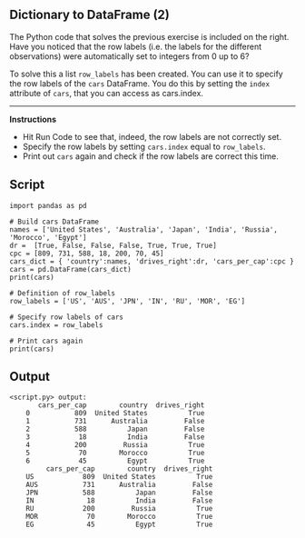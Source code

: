 ## Dictionary to DataFrame (2)

The Python code that solves the previous exercise is included on the right. Have you noticed that the row labels (i.e. the labels for the different observations) were automatically set to integers from 0 up to 6?

To solve this a list `row_labels` has been created. You can use it to specify the row labels of the `cars` DataFrame. You do this by setting the `index` attribute of `cars`, that you can access as cars.index.

<hr>

**Instructions**
* Hit Run Code to see that, indeed, the row labels are not correctly set.
* Specify the row labels by setting `cars.index` equal to `row_labels`.
* Print out `cars` again and check if the row labels are correct this time.

## Script
```
import pandas as pd

# Build cars DataFrame
names = ['United States', 'Australia', 'Japan', 'India', 'Russia', 'Morocco', 'Egypt']
dr =  [True, False, False, False, True, True, True]
cpc = [809, 731, 588, 18, 200, 70, 45]
cars_dict = { 'country':names, 'drives_right':dr, 'cars_per_cap':cpc }
cars = pd.DataFrame(cars_dict)
print(cars)

# Definition of row_labels
row_labels = ['US', 'AUS', 'JPN', 'IN', 'RU', 'MOR', 'EG']

# Specify row labels of cars
cars.index = row_labels

# Print cars again
print(cars)
```

## Output
```
<script.py> output:
       cars_per_cap        country  drives_right
    0           809  United States          True
    1           731      Australia         False
    2           588          Japan         False
    3            18          India         False
    4           200         Russia          True
    5            70        Morocco          True
    6            45          Egypt          True
         cars_per_cap        country  drives_right
    US            809  United States          True
    AUS           731      Australia         False
    JPN           588          Japan         False
    IN             18          India         False
    RU            200         Russia          True
    MOR            70        Morocco          True
    EG             45          Egypt          True
```